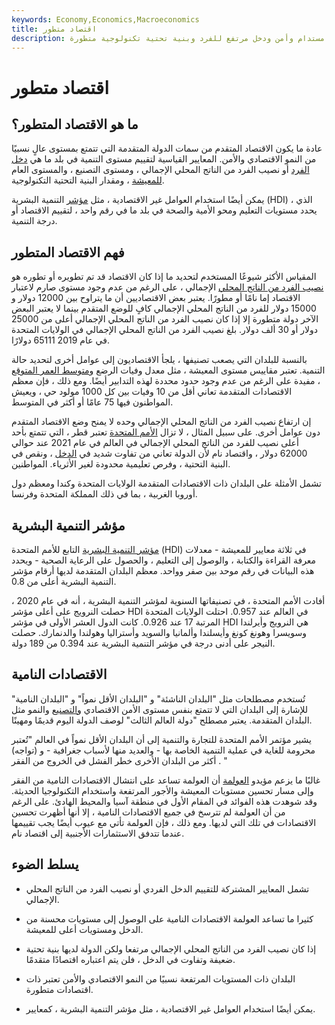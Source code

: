 ```yaml
---
keywords: Economy,Economics,Macroeconomics
title: اقتصاد متطور
description: الاقتصاد المتطور هو اقتصاد يتمتع بنمو اقتصادي مستدام وأمن ودخل مرتفع للفرد وبنية تحتية تكنولوجية متطورة.
---
```


# اقتصاد متطور
## ما هو الاقتصاد المتطور؟

عادة ما يكون الاقتصاد المتقدم من سمات الدولة المتقدمة التي تتمتع بمستوى عالٍ نسبيًا من النمو الاقتصادي والأمن. المعايير القياسية لتقييم مستوى التنمية في بلد ما هي [دخل الفرد](/income-per-capita) أو نصيب الفرد من الناتج المحلي الإجمالي ، ومستوى التصنيع ، والمستوى العام [للمعيشة](/standard-of-living) ، ومقدار البنية التحتية التكنولوجية.

يمكن أيضًا استخدام العوامل غير الاقتصادية ، مثل [مؤشر](/human-development-index-hdi) التنمية البشرية (HDI) ، الذي يحدد مستويات التعليم ومحو الأمية والصحة في بلد ما في رقم واحد ، لتقييم الاقتصاد أو درجة التنمية.

## فهم الاقتصاد المتطور

المقياس الأكثر شيوعًا المستخدم لتحديد ما إذا كان الاقتصاد قد تم تطويره أو تطوره هو [نصيب الفرد من الناتج المحلي](/per-capita-gdp) الإجمالي ، على الرغم من عدم وجود مستوى صارم لاعتبار الاقتصاد إما نامًا أو مطورًا. يعتبر بعض الاقتصاديين أن ما يتراوح بين 12000 دولار و 15000 دولار للفرد من الناتج المحلي الإجمالي كافٍ للوضع المتقدم بينما لا يعتبر البعض الآخر دولة متطورة إلا إذا كان نصيب الفرد من الناتج المحلي الإجمالي أعلى من 25000 دولار أو 30 ألف دولار. بلغ نصيب الفرد من الناتج المحلي الإجمالي في الولايات المتحدة في عام 2019 65111 دولارًا.

بالنسبة للبلدان التي يصعب تصنيفها ، يلجأ الاقتصاديون إلى عوامل أخرى لتحديد حالة التنمية. تعتبر مقاييس مستوى المعيشة ، مثل معدل وفيات الرضع [ومتوسط العمر المتوقع](/lifeexpectancy) ، مفيدة على الرغم من عدم وجود حدود محددة لهذه التدابير أيضًا. ومع ذلك ، فإن معظم الاقتصادات المتقدمة تعاني أقل من 10 وفيات بين كل 1000 مولود حي ، ويعيش المواطنون فيها 75 عامًا أو أكثر في المتوسط.

إن ارتفاع نصيب الفرد من الناتج المحلي الإجمالي وحده لا يمنح وضع الاقتصاد المتقدم دون عوامل أخرى. على سبيل المثال ، لا تزال [الأمم المتحدة](/united-nations-un) تعتبر قطر ، التي تتمتع بأحد أعلى نصيب للفرد من الناتج المحلي الإجمالي في العالم في عام 2021 عند حوالي 62000 دولار ، واقتصاد نام لأن الدولة تعاني من تفاوت شديد في [الدخل](/income-inequality) ، ونقص في البنية التحتية ، وفرص تعليمية محدودة لغير الأثرياء. المواطنين.

تشمل الأمثلة على البلدان ذات الاقتصادات المتقدمة الولايات المتحدة وكندا ومعظم دول أوروبا الغربية ، بما في ذلك المملكة المتحدة وفرنسا.

## مؤشر التنمية البشرية

[مؤشر التنمية البشرية](/human-development-index-hdi) التابع للأمم المتحدة (HDI) في ثلاثة معايير للمعيشة - معدلات معرفة القراءة والكتابة ، والوصول إلى التعليم ، والحصول على الرعاية الصحية - ويحدد هذه البيانات في رقم موحد بين صفر وواحد. معظم البلدان المتقدمة لديها أرقام مؤشر التنمية البشرية أعلى من 0.8.

أفادت الأمم المتحدة ، في تصنيفاتها السنوية لمؤشر التنمية البشرية ، أنه في عام 2020 ، حصلت النرويج على أعلى مؤشر HDI في العالم عند 0.957. احتلت الولايات المتحدة المرتبة 17 عند 0.926. كانت الدول العشر الأولى في مؤشر HDI هي النرويج وأيرلندا وسويسرا وهونغ كونغ وأيسلندا وألمانيا والسويد وأستراليا وهولندا والدنمارك. حصلت النيجر على أدنى درجة في مؤشر التنمية البشرية عند 0.394 من 189 دولة.

## الاقتصادات النامية

تُستخدم مصطلحات مثل "البلدان الناشئة" و "البلدان الأقل نمواً" و "البلدان النامية" للإشارة إلى البلدان التي لا تتمتع بنفس مستوى الأمن الاقتصادي [والتصنيع](/industrialization) والنمو مثل البلدان المتقدمة. يعتبر مصطلح "دولة العالم الثالث" لوصف الدولة اليوم قديمًا ومهينًا.

يشير مؤتمر الأمم المتحدة للتجارة والتنمية إلى أن البلدان الأقل نمواً في العالم "تُعتبر محرومة للغاية في عملية التنمية الخاصة بها - والعديد منها لأسباب جغرافية - و (تواجه) أكثر من البلدان الأخرى خطر الفشل في الخروج من الفقر . "

غالبًا ما يزعم مؤيدو [العولمة](/globalization) أن العولمة تساعد على انتشال الاقتصادات النامية من الفقر وإلى مسار تحسين مستويات المعيشة والأجور المرتفعة واستخدام التكنولوجيا الحديثة. وقد شوهدت هذه الفوائد في المقام الأول في منطقة آسيا والمحيط الهادئ. على الرغم من أن العولمة لم تترسخ في جميع الاقتصادات النامية ، إلا أنها أظهرت تحسين الاقتصادات في تلك التي لديها. ومع ذلك ، فإن العولمة تأتي مع عيوب أيضًا يجب تقييمها عندما تتدفق الاستثمارات الأجنبية إلى اقتصاد نام.

## يسلط الضوء

- تشمل المعايير المشتركة للتقييم الدخل الفردي أو نصيب الفرد من الناتج المحلي الإجمالي.

- كثيرا ما تساعد العولمة الاقتصادات النامية على الوصول إلى مستويات محسنة من الدخل ومستويات أعلى للمعيشة.

- إذا كان نصيب الفرد من الناتج المحلي الإجمالي مرتفعا ولكن الدولة لديها بنية تحتية ضعيفة وتفاوت في الدخل ، فلن يتم اعتباره اقتصادًا متقدمًا.

- البلدان ذات المستويات المرتفعة نسبيًا من النمو الاقتصادي والأمن تعتبر ذات اقتصادات متطورة.

- يمكن أيضًا استخدام العوامل غير الاقتصادية ، مثل مؤشر التنمية البشرية ، كمعايير.

